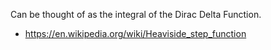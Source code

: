 Can be thought of as the integral of the Dirac Delta Function.





- https://en.wikipedia.org/wiki/Heaviside_step_function